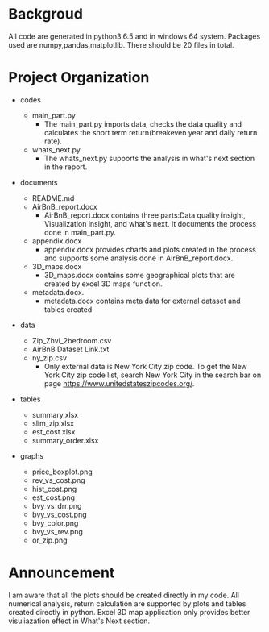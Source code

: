 # Backgroud
All code are generated in python3.6.5 and in windows 64 system. Packages used are numpy,pandas,matplotlib. There should be 20 files in total.

# Project Organization

+ codes
    - main_part.py
        -  The main_part.py imports data, checks the data quality and calculates the short term return(breakeven year and daily return rate).
    - whats_next.py. 
       - The whats_next.py supports the analysis in what's next section in the report.



+ documents
    - README.md
    - AirBnB_report.docx
        - AirBnB_report.docx contains three parts:Data quality insight, Visualization insight, and what's next. It documents the process done in main_part.py.
    - appendix.docx
        -  appendix.docx provides charts and plots created in the process and supports some analysis done in AirBnB_report.docx.    
    - 3D_maps.docx
        - 3D_maps.docx contains some geographical plots that are created by excel 3D maps function.   
    - metadata.docx. 
        - metadata.docx contains meta data for external dataset and tables created

+ data
    - Zip_Zhvi_2bedroom.csv
    - AirBnB Dataset Link.txt
    - ny_zip.csv
        - Only external data is New York City zip code. To get the New York City zip code list, search New York City in the search bar on page https://www.unitedstateszipcodes.org/.


+ tables
    - summary.xlsx
    - slim_zip.xlsx
    - est_cost.xlsx
    - summary_order.xlsx

+ graphs
    - price_boxplot.png
    - rev_vs_cost.png
    - hist_cost.png
    - est_cost.png
    - bvy_vs_drr.png
    - bvy_vs_cost.png
    - bvy_color.png
    - bvy_vs_rev.png
    - or_zip.png
 

# Announcement
I am aware that all the plots should be created directly in my code. All numerical analysis, return calculation are supported by plots and tables created directly in python. Excel 3D map application only provides better visuliazation effect in What's Next section.
